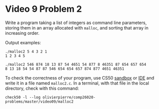 # Video 9 Problem 2

Write a program taking a list of integers as command line parameters, storing
them in an array allocated with `malloc`, and sorting that array in increasing
order.

Output examples:

```shell
./malloc2 5 4 3 2 1
1 2 3 4 5 

./malloc2 546 874 18 13 87 54 4651 54 877 8 46351 87 654 657 654
8 13 18 54 54 87 87 546 654 654 657 874 877 4651 46351
```

To check the correctness of your program, use CS50 [sandbox](sandbox.cs50.io)
or [IDE](ide.cs50.io) and write it in a file named `malloc2.c`. In a terminal,
with that file in the local directory, check with this command:
```shell
check50 -l --log olivierpierre/comp26020-problems/master/video09/malloc2
```
